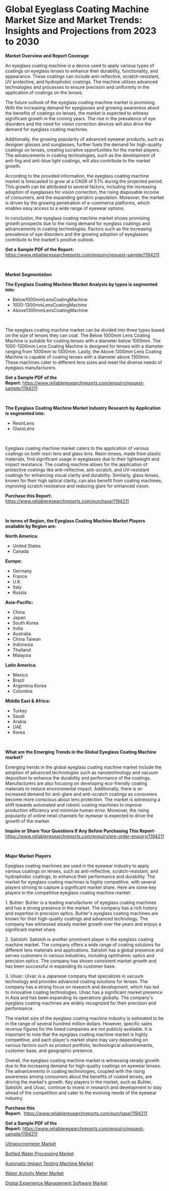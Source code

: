 <p><h1>Global Eyeglass Coating Machine Market Size and Market Trends: Insights and Projections from 2023 to 2030</h1></p><p><strong>Market Overview and Report Coverage</strong></p>
<p><p>An eyeglass coating machine is a device used to apply various types of coatings on eyeglass lenses to enhance their durability, functionality, and appearance. These coatings can include anti-reflective, scratch-resistant, UV protective, and hydrophobic coatings. The machine utilizes advanced technologies and processes to ensure precision and uniformity in the application of coatings on the lenses.</p><p>The future outlook of the eyeglass coating machine market is promising. With the increasing demand for eyeglasses and growing awareness about the benefits of coatings on lenses, the market is expected to witness significant growth in the coming years. The rise in the prevalence of eye disorders and the need for vision correction devices will also drive the demand for eyeglass coating machines.</p><p>Additionally, the growing popularity of advanced eyewear products, such as designer glasses and sunglasses, further fuels the demand for high-quality coatings on lenses, creating lucrative opportunities for the market players. The advancements in coating technologies, such as the development of anti-fog and anti-blue light coatings, will also contribute to the market growth.</p><p>According to the provided information, the eyeglass coating machine market is forecasted to grow at a CAGR of 5.1% during the projected period. This growth can be attributed to several factors, including the increasing adoption of eyeglasses for vision correction, the rising disposable income of consumers, and the expanding geriatric population. Moreover, the market is driven by the growing penetration of e-commerce platforms, which enables easy access to a wide range of eyewear options.</p><p>In conclusion, the eyeglass coating machine market shows promising growth prospects due to the rising demand for eyeglass coatings and advancements in coating technologies. Factors such as the increasing prevalence of eye disorders and the growing adoption of eyeglasses contribute to the market's positive outlook.</p></p>
<p><strong>Get a Sample PDF of the Report:</strong> <a href="https://www.reliableresearchreports.com/enquiry/request-sample/1194211">https://www.reliableresearchreports.com/enquiry/request-sample/1194211</a></p>
<p>&nbsp;</p>
<p><strong>Market Segmentation</strong></p>
<p><strong>The Eyeglass Coating Machine Market Analysis by types is segmented into:</strong></p>
<p><ul><li>Below1000mmLensCoatingMachine</li><li>1000-1300mmLensCoatingMachine</li><li>Above1300mmLensCoatingMachine</li></ul></p>
<p>&nbsp;</p>
<p><p>The eyeglass coating machine market can be divided into three types based on the size of lenses they can coat. The Below 1000mm Lens Coating Machine is suitable for coating lenses with a diameter below 1000mm. The 1000-1300mm Lens Coating Machine is designed for lenses with a diameter ranging from 1000mm to 1300mm. Lastly, the Above 1300mm Lens Coating Machine is capable of coating lenses with a diameter above 1300mm. These machines cater to different lens sizes and meet the diverse needs of eyeglass manufacturers.</p></p>
<p><strong>Get a Sample PDF of the Report:</strong>&nbsp;<a href="https://www.reliableresearchreports.com/enquiry/request-sample/1194211">https://www.reliableresearchreports.com/enquiry/request-sample/1194211</a></p>
<p>&nbsp;</p>
<p><strong>The Eyeglass Coating Machine Market Industry Research by Application is segmented into:</strong></p>
<p><ul><li>ResinLens</li><li>GlassLens</li></ul></p>
<p>&nbsp;</p>
<p><p>Eyeglass coating machine market caters to the application of various coatings on both resin lens and glass lens. Resin lenses, made from plastic materials, find significant usage in eyeglasses due to their lightweight and impact resistance. The coating machine allows for the application of protective coatings like anti-reflective, anti-scratch, and UV-resistant coatings for enhancing visual clarity and durability. Similarly, glass lenses, known for their high optical clarity, can also benefit from coating machines, improving scratch resistance and reducing glare for enhanced vision.</p></p>
<p><strong>Purchase this Report:</strong>&nbsp; <a href="https://www.reliableresearchreports.com/purchase/1194211">https://www.reliableresearchreports.com/purchase/1194211</a></p>
<p>&nbsp;</p>
<p><strong>In terms of Region, the Eyeglass Coating Machine Market Players available by Region are:</strong></p>
<p>
    <p> <strong> North America: </strong>
        <ul>
            <li>United States</li>
            <li>Canada</li>
        </ul>
        </p> 
    <p> <strong> Europe: </strong>
        <ul>
            <li>Germany</li>
            <li>France</li>
            <li>U.K.</li>
            <li>Italy</li>
            <li>Russia</li>
        </ul>
        </p> 
    <p> <strong> Asia-Pacific: </strong>
        <ul>
            <li>China</li>
            <li>Japan</li>
            <li>South Korea</li>
            <li>India</li>
            <li>Australia</li>
            <li>China Taiwan</li>
            <li>Indonesia</li>
            <li>Thailand</li>
            <li>Malaysia</li>
        </ul>
        </p> 
    <p> <strong> Latin America: </strong>
        <ul>
            <li>Mexico</li>
            <li>Brazil</li>
            <li>Argentina Korea</li>
            <li>Colombia</li>
        </ul>
        </p> 
    <p> <strong> Middle East & Africa: </strong>
        <ul>
            <li>Turkey</li>
            <li>Saudi</li>
            <li>Arabia</li>
            <li>UAE</li>
            <li>Korea</li>
        </ul>
    </p>
    </p>
<p>&nbsp;</p>
<p><strong>What are the Emerging Trends in the Global Eyeglass Coating Machine market?</strong></p>
<p><p>Emerging trends in the global eyeglass coating machine market include the adoption of advanced technologies such as nanotechnology and vacuum deposition to enhance the durability and performance of the coatings. Manufacturers are also focusing on developing eco-friendly coating materials to reduce environmental impact. Additionally, there is an increased demand for anti-glare and anti-scratch coatings as consumers become more conscious about lens protection. The market is witnessing a shift towards automated and robotic coating machines to improve production efficiency and minimize human error. Moreover, the rising popularity of online retail channels for eyewear is expected to drive the growth of the market.</p></p>
<p><strong>Inquire or Share Your Questions If Any Before Purchasing This Report</strong>- <a href="https://www.reliableresearchreports.com/enquiry/pre-order-enquiry/1194211">https://www.reliableresearchreports.com/enquiry/pre-order-enquiry/1194211</a></p>
<p>&nbsp;</p>
<p><strong>Major Market Players</strong></p>
<p><p>Eyeglass coating machines are used in the eyewear industry to apply various coatings on lenses, such as anti-reflective, scratch-resistant, and hydrophobic coatings, to enhance their performance and durability. The market for eyeglass coating machines is highly competitive, with several players striving to capture a significant market share. Here are some key players in the competitive eyeglass coating machine market:</p><p>1. Buhler: Buhler is a leading manufacturer of eyeglass coating machines and has a strong presence in the market. The company has a rich history and expertise in precision optics. Buhler's eyeglass coating machines are known for their high-quality coatings and advanced technology. The company has witnessed steady market growth over the years and enjoys a significant market share.</p><p>2. Satisloh: Satisloh is another prominent player in the eyeglass coating machine market. The company offers a wide range of coating solutions for different lens materials and applications. Satisloh has a global presence and serves customers in various industries, including ophthalmic optics and precision optics. The company has shown consistent market growth and has been successful in expanding its customer base.</p><p>3. Ulvac: Ulvac is a Japanese company that specializes in vacuum technology and provides advanced coating solutions for lenses. The company has a strong focus on research and development, which has led to innovative coating technologies. Ulvac has a significant market presence in Asia and has been expanding its operations globally. The company's eyeglass coating machines are widely recognized for their precision and performance.</p><p>The market size of the eyeglass coating machine industry is estimated to be in the range of several hundred million dollars. However, specific sales revenue figures for the listed companies are not publicly available. It is important to note that the eyeglass coating machine market is highly competitive, and each player's market share may vary depending on various factors such as product portfolio, technological advancements, customer base, and geographic presence.</p><p>Overall, the eyeglass coating machine market is witnessing steady growth due to the increasing demand for high-quality coatings on eyewear lenses. The advancements in coating technologies, coupled with the rising awareness among consumers about the benefits of coated lenses, are driving the market's growth. Key players in the market, such as Buhler, Satisloh, and Ulvac, continue to invest in research and development to stay ahead of the competition and cater to the evolving needs of the eyewear industry.</p></p>
<p><strong>Purchase this Report:</strong>&nbsp;&nbsp;<a href="https://www.reliableresearchreports.com/purchase/1194211">https://www.reliableresearchreports.com/purchase/1194211</a></p>
<p></p>
<p><strong>Get a Sample PDF of the Report:</strong>&nbsp;<a href="https://www.reliableresearchreports.com/enquiry/request-sample/1194211">https://www.reliableresearchreports.com/enquiry/request-sample/1194211</a></p>
<p><p><a href="https://www.linkedin.com/pulse/ultrapycnometer-market-share-amp-new-trends-analysis-report-fmwle/">Ultrapycnometer Market</a></p><p><a href="https://medium.com/@albanamusaj1924/bottled-water-processing-market-size-cagr-trends-2024-2030-b55a4abb7a2e">Bottled Water Processing Market</a></p><p><a href="https://www.linkedin.com/pulse/automatic-impact-testing-machine-market-challenges-opportunities-nfqze/">Automatic Impact Testing Machine Market</a></p><p><a href="https://www.linkedin.com/pulse/water-activity-meter-market-insights-players-forecast-till-2zkhe/">Water Activity Meter Market</a></p><p><a href="https://medium.com/@adealoshi97/digital-experience-management-software-market-size-cagr-trends-2024-2030-3a6e0e9dda88">Digital Experience Management Software Market</a></p></p>